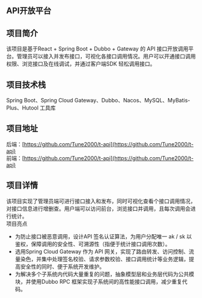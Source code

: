 <a name="huhHN"></a>
## API开放平台
<a name="XNuVz"></a>
## 项目简介
该项目是基于React + Spring Boot + Dubbo + Gateway 的 API 接口开放调用平台。管理员可以接入并发布接口，可视化各接口调用情况。用户可以开通接口调用权限、浏览接口及在线调试，并通过客户端SDK 轻松调用接口。
<a name="ja1xZ"></a>
## 项目技术栈
Spring Boot、Spring Cloud Gateway、Dubbo、Nacos、MySQL、MyBatis-Plus、Hutool 工具库
<a name="vylqC"></a>
## 项目地址
后端：[https://github.com/Tune2000/t-api](https://github.com/Tune2000/t-api)<br />前端：[https://github.com/Tune2000/t-api](https://github.com/Tune2000/t-api)
<a name="TZKGN"></a>
## 项目详情
该项目实现了管理员端可进行接口接入和发布，同时可视化查看个接口调用情况，对接口信息进行增删查。用户端可以访问前台，浏览接口并调用，且每次调用会进行统计。<br />项目亮点

- 为防止接口被恶意调用，设计API 签名认证算法，为用户分配唯一 ak / sk 以鉴权，保障调用的安全性、可溯源性（指便于统计接口调用次数）。
- 选用Spring Cloud Gateway 作为 API 网关，实现了路由转发、访问控制、流量染色，并集中处理签名校验、请求参数校验、接口调用统计等业务逻辑，提高安全性的同时、便于系统开发维护。
- 为解决多个子系统内代码大量重复的问题，抽象模型层和业务层代码为公共模块，并使用Dubbo RPC 框架实现子系统间的高性能接口调用，减少重复代码。

